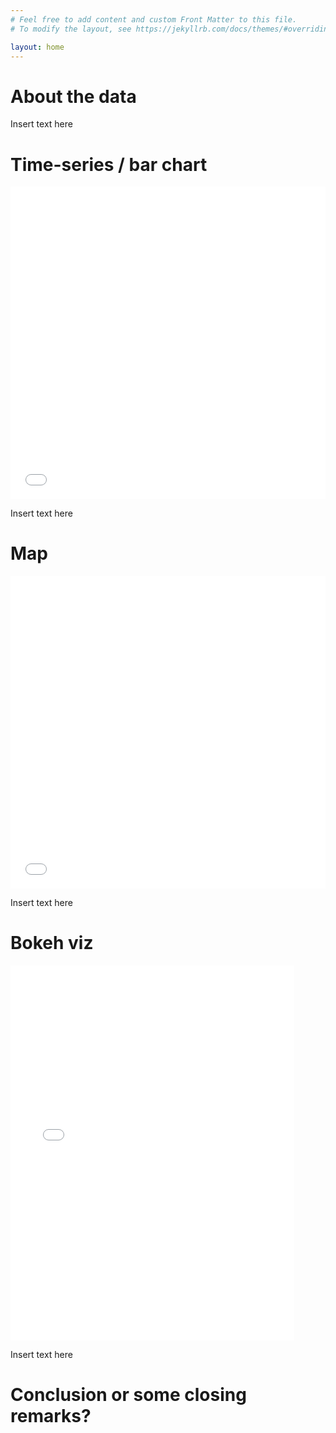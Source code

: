 ```yaml
---
# Feel free to add content and custom Front Matter to this file.
# To modify the layout, see https://jekyllrb.com/docs/themes/#overriding-theme-defaults

layout: home
---
```


# About the data

Insert text here

# Time-series / bar chart

<iframe src="/marcusmoeller.github.io/barplot.png"
    sandbox="allow-same-origin allow-scripts"
    width="100%"
    height="500"
    scrolling="no"
    seamless="seamless"
    frameborder="0">
</iframe>



Insert text here


# Map

<iframe src="/heatmap.html"
    sandbox="allow-same-origin allow-scripts"
    width="100%"
    height="500"
    scrolling="no"
    seamless="seamless"
    frameborder="0">
</iframe>

Insert text here

# Bokeh viz

<iframe src="/bokeh.html"
    sandbox="allow-same-origin allow-scripts"
    width="90%"
    height="600"
    scrolling="no"
    seamless="seamless"
    frameborder="0">
</iframe>

Insert text here


# Conclusion or some closing remarks?


